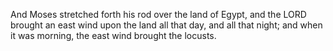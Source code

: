 And Moses stretched forth his rod over the land of Egypt, and the LORD brought an east wind upon the land all that day, and all that night; and when it was morning, the east wind brought the locusts.

